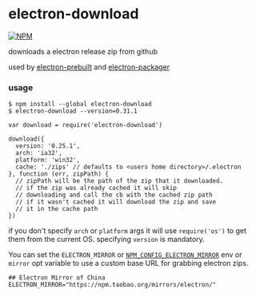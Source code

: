 # electron-download

[![NPM](https://nodei.co/npm/electron-download.png)](https://nodei.co/npm/electron-download/)

downloads a electron release zip from github

used by [electron-prebuilt](https://npmjs.org/electron-prebuilt) and [electron-packager](https://npmjs.org/electron-packager)

### usage

```plain
$ npm install --global electron-download
$ electron-download --version=0.31.1
```

```
var download = require('electron-download')

download({
  version: '0.25.1',
  arch: 'ia32',
  platform: 'win32',
  cache: './zips' // defaults to <users home directory>/.electron
}, function (err, zipPath) {
  // zipPath will be the path of the zip that it downloaded.
  // if the zip was already cached it will skip
  // downloading and call the cb with the cached zip path
  // if it wasn't cached it will download the zip and save
  // it in the cache path
})
```

if you don't specify `arch` or `platform` args it will use `require('os')` to get them from the current OS. specifying `version` is mandatory.

You can set the `ELECTRON_MIRROR` or [`NPM_CONFIG_ELECTRON_MIRROR`](https://docs.npmjs.com/misc/config#environment-variables) env or `mirror` opt variable to use a custom base URL for grabbing electron zips.

```plain
## Electron Mirror of China
ELECTRON_MIRROR="https://npm.taobao.org/mirrors/electron/"
```
